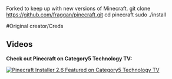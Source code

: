 Forked to keep up with new versions of Minecraft.
git clone https://github.com/fraggan/pinecraft.git
cd pinecraft
sudo ./install

#Original creator/Creds
## Videos

**Check out Pinecraft on Category5 Technology TV:**

[![Pinecraft Installer 2.6 Featured on Category5 Technology TV](https://img.youtube.com/vi/1A4FtaiNkrg/0.jpg)](https://www.youtube.com/watch?v=1A4FtaiNkrg)

